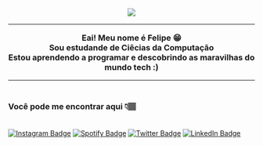 <h3 align="center">

![](https://i.imgur.com/g1WlXVA.gif)
 
 <hr>
Eai! Meu nome é Felipe 😁
<br>
 Sou estudande de Ciêcias da Computação <br>
 Estou aprendendo a programar e descobrindo as maravilhas do mundo tech :)
</h3>

<hr>
<h3 align>
<br>
Você pode me encontrar aqui 👇🏽<br>
<br>
</h3>

[![Instagram Badge](https://img.shields.io/badge/-felipegfavila-9cf?style=for-the-badge&logo=instagram&logoColor=white&link=https://https://github.com/FelipeGFA)](https://www.instagram.com/felipegfavila/)
[![Spotify Badge](https://img.shields.io/badge/-lipeávila-brightgreen?style=for-the-badge&logo=Spotify&logoColor=161f16&link=https://github.com/FelipeGFA)](https://open.spotify.com/user/lipeávila?fbclid=IwAR0vLf9kXegU7iZNCy3IJ1S6vb3sJ6CRRXelpW5tDOG5trSUGZ8SK4-Yjfg)
[![Twitter Badge](https://img.shields.io/badge/@felipegfavila-1DA1F2?style=for-the-badge&logo=twitter&logoColor=white&link=https://twitter.com/FelipeGFAvila)](https://twitter.com/FelipeGFAvila)
[![LinkedIn Badge](https://img.shields.io/badge/FelipeÁvila-0077B5?style=for-the-badge&logo=linkedin&logoColor=white&link=https://www.linkedin.com/mwlite/in/felipe-%C3%A1vila-532225200)](https://www.linkedin.com/mwlite/in/felipe-%C3%A1vila-532225200)
